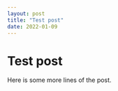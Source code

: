 ```yaml
---
layout: post
title: "Test post"
date: 2022-01-09
---
```


# Test post

Here is some more lines of the post.
